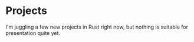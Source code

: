 # Projects

I'm juggling a few new projects in Rust right now, but nothing is suitable for presentation quite yet.

